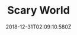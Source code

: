 ---
title: Scary World
artist: Night Club
date: 2018-12-31T02:09:10.580Z
cover: /img/night_club_-_scary_world-1.jpg
styles:
  - Electronic
  - Darkwave
links:
  spotify: https://play.spotify.com/album/6HQ5FnWEsk4rJ2vKgHx1O6
  youtube: https://music.youtube.com/watch?v=Um15yw9VpSI
  applemusic: https://itunes.apple.com/us/album/scary-world/1382730510?uo=4
  soundcloud: ""
  bandcamp: https://nightclubband.com/album/scary-world
  googleplay: https://play.google.com/music/m/Bznf4ifaweezbgzagxnyn5kb7aa?signup_if_needed=1
  deezer: https://www.deezer.com/album/63303952
---